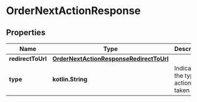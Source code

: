 
# OrderNextActionResponse

## Properties
Name | Type | Description | Notes
------------ | ------------- | ------------- | -------------
**redirectToUrl** | [**OrderNextActionResponseRedirectToUrl**](OrderNextActionResponseRedirectToUrl.md) |  |  [optional]
**type** | **kotlin.String** | Indicates the type of action to be taken |  [optional]



